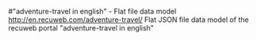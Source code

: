 #"adventure-travel in english" - Flat file data model
http://en.recuweb.com/adventure-travel/
Flat JSON file data model of the recuweb portal "adventure-travel in english"
